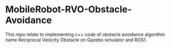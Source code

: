 # MobileRobot-RVO-Obstacle-Avoidance
This repo relate to implementing c++ code of obstacle avoidance algorithm name Reciprocal Velocity Obstacle on Gazebo simulator and ROS1. 
